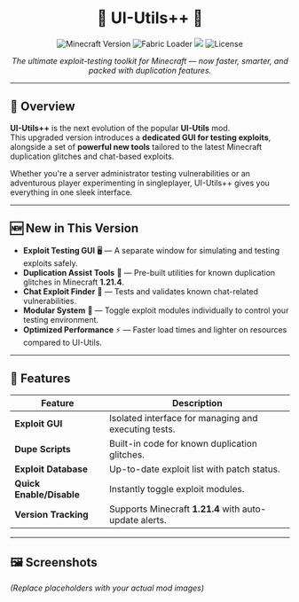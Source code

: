 <h1 align="center">💎 UI-Utils++ 💎</h1>

<p align="center">
  <img src="https://img.shields.io/badge/Minecraft-1.21.4-green?style=for-the-badge&logo=minecraft" alt="Minecraft Version">
  <img src="https://img.shields.io/badge/Fabric-Loader-blue?style=for-the-badge&logo=fabricmc" alt="Fabric Loader">
  <img src="https://img.shields.io/badge/Status-Active-success?style=for-the-badge">
  <img src="https://img.shields.io/github/license/USERNAME/REPO?style=for-the-badge" alt="License">
</p>

<p align="center">
  <em>The ultimate exploit-testing toolkit for Minecraft — now faster, smarter, and packed with duplication features.</em>
</p>

---

## 📜 Overview
**UI-Utils++** is the next evolution of the popular **UI-Utils** mod.  
This upgraded version introduces a **dedicated GUI for testing exploits**, alongside a set of **powerful new tools** tailored to the latest Minecraft duplication glitches and chat-based exploits.

Whether you're a server administrator testing vulnerabilities or an adventurous player experimenting in singleplayer, UI-Utils++ gives you everything in one sleek interface.

---

## 🆕 New in This Version
- **Exploit Testing GUI** 🖥 — A separate window for simulating and testing exploits safely.
- **Duplication Assist Tools** 💠 — Pre-built utilities for known duplication glitches in Minecraft **1.21.4**.
- **Chat Exploit Finder** 💬 — Tests and validates known chat-related vulnerabilities.
- **Modular System** 🧩 — Toggle exploit modules individually to control your testing environment.
- **Optimized Performance** ⚡ — Faster load times and lighter on resources compared to UI-Utils.

---

## 📌 Features
| Feature | Description |
|---------|-------------|
| **Exploit GUI** | Isolated interface for managing and executing tests. |
| **Dupe Scripts** | Built-in code for known duplication glitches. |
| **Exploit Database** | Up-to-date exploit list with patch status. |
| **Quick Enable/Disable** | Instantly toggle exploit modules. |
| **Version Tracking** | Supports Minecraft **1.21.4** with auto-update alerts. |

---

## 🖼 Screenshots
*(Replace placeholders with your actual mod images)*

<p align="center">
  <img src="https://via.placeholder.com/800x400?text=UI-Utils%2B%2B+GUI" alt="UI-Utils++ GUI
